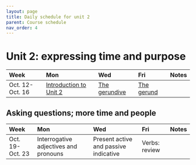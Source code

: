 ```yaml
---
layout: page
title: Daily schedule for unit 2
parent: Course schedule
nav_order: 4
---
```



# Unit 2: expressing time and purpose

| Week | Mon     |  Wed     |  Fri     | Notes |
| :------------- | :------------- |:------------- | :-------------| :-------------|
|Oct. 12-Oct. 16 | [Introduction to Unit 2](../../../assignments/unit2/) | [The gerundive](../../../assignments/gerundive/)| [The gerund](../../../assignments/gerund/) |      |


## Asking questions; more time and people

| Week | Mon     |  Wed     |  Fri     | Notes |
| :------------- | :------------- |:------------- | :-------------| :-------------|
|Oct. 19-Oct. 23 | Interrogative adjectives and pronouns | Present active and passive indicative| Verbs: review |      |

